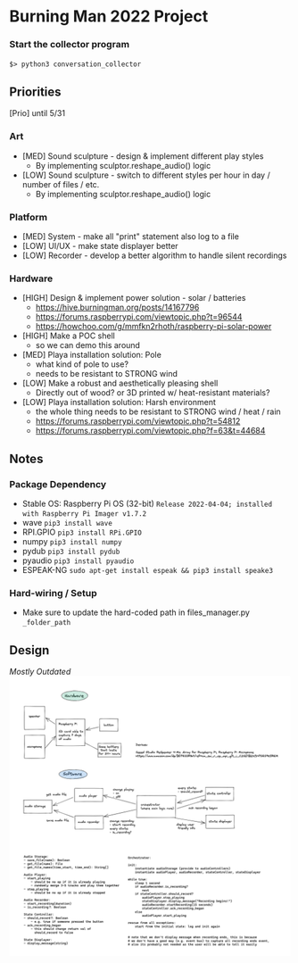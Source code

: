 # Burning Man 2022 Project

### Start the collector program
`$> python3 conversation_collector`

## Priorities
[Prio] until 5/31

### Art
- [MED] Sound sculpture - design & implement different play styles
  - By implementing sculptor.reshape_audio() logic
- [LOW] Sound sculpture - switch to different styles per hour in day / number of files / etc.
  - By implementing sculptor.reshape_audio() logic
### Platform
- [MED] System - make all "print" statement also log to a file
- [LOW] UI/UX - make state displayer better
- [LOW] Recorder - develop a better algorithm to handle silent recordings
### Hardware
- [HIGH] Design & implement power solution - solar / batteries
  - https://hive.burningman.org/posts/14167796
  - https://forums.raspberrypi.com/viewtopic.php?t=96544
  - https://howchoo.com/g/mmfkn2rhoth/raspberry-pi-solar-power
- [HIGH] Make a POC shell
  - so we can demo this around
- [MED] Playa installation solution: Pole
  - what kind of pole to use?
  - needs to be resistant to STRONG wind
- [LOW] Make a robust and aesthetically pleasing shell
  - Directly out of wood? or 3D printed w/ heat-resistant materials?
- [LOW] Playa installation solution: Harsh environment
  - the whole thing needs to be resistant to STRONG wind / heat / rain
  - https://forums.raspberrypi.com/viewtopic.php?t=54812
  - https://forums.raspberrypi.com/viewtopic.php?f=63&t=44684

## Notes

### Package Dependency 
- Stable OS: Raspberry Pi OS (32-bit) `Release 2022-04-04; installed with Raspberry Pi Imager v1.7.2`
- wave `pip3 install wave`
- RPI.GPIO `pip3 install RPi.GPIO`
- numpy `pip3 install numpy`
- pydub `pip3 install pydub`
- pyaudio `pip3 install pyaudio`
- ESPEAK-NG `sudo apt-get install espeak && pip3 install speake3`

### Hard-wiring / Setup
- Make sure to update the hard-coded path in files_manager.py `_folder_path`

## Design
*Mostly Outdated*
![design_diagram](./design/design.png)

